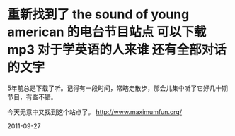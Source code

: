 # 重新找到了 the sound of young american 的电台节目站点 可以下载mp3 对于学英语的人来谁 还有全部对话的文字




5年前总是下载了听。记得有一段时间，常瞎走散步，那会儿集中听了它好几十期节目，有些不错。

今天无意中又找到这个站点了。
http://www.maximumfun.org/



2011-09-27